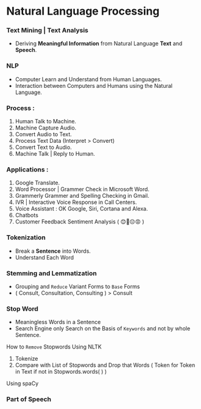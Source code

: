 # Natural Language Processing

### Text Mining | Text Analysis 
- Deriving **Meaningful Information** from Natural Language **Text** and **Speech**.

### NLP
- Computer Learn and Understand from Human Languages.
- Interaction between Computers and Humans using the Natural Language.

### Process :

1. Human Talk to Machine.
2. Machine Capture Audio.
3. Convert Audio to Text.
4. Process Text Data (Interpret > Convert)
5. Convert Text to Audio.
6. Machine Talk | Reply to Human.

### Applications :

1. Google Translate.
2. Word Processor | Grammer Check in Microsoft Word.
3. Grammerly Grammer and Spelling Checking in Gmail.
4. IVR | Interactive Voice Response in Call Centers.
5. Voice Assistant : OK Google, Siri, Cortana and Alexa.
6. Chatbots
7. Customer Feedback Sentiment Analysis ( 😊🙂😔😡 )

### Tokenization
- Break a **Sentence** into Words.
- Understand Each Word

### Stemming and Lemmatization
- Grouping and `Reduce` Variant Forms to `Base` Forms
- ( Consult, Consultation, Consulting ) > Consult

### Stop Word
- Meaningless Words in a Sentence
- Search Engine only Search on the Basis of `Keywords` and not by whole Sentence.

How to `Remove` Stopwords
Using NLTK
1. Tokenize 
2. Compare with List of Stopwords and Drop that Words ( Token for Token in Text if not in Stopwords.words( ) ) 

Using spaCy

### Part of Speech
